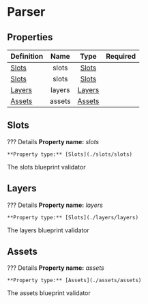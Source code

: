 # Parser

## Properties  

Definition | Name | Type | Required
-- | :--: | :--: | :--:
[Slots](#slots) | slots | [Slots](slots/slots/)
[Slots](#slots) | slots | [Slots](specs/slots/slots/)
[Layers](#layers) | layers | [Layers](./layers/layers)
[Assets](#assets) | assets | [Assets](./assets/assets)

## Slots

??? Details
    **Property name:** *slots*

    **Property type:** [Slots](./slots/slots)

The slots blueprint validator

## Layers

??? Details
    **Property name:** *layers*

    **Property type:** [Slots](./layers/layers)

The layers blueprint validator

## Assets

??? Details
    **Property name:** *assets*

    **Property type:** [Assets](./assets/assets)

The assets blueprint validator
